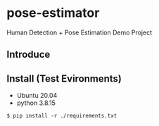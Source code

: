 # pose-estimator
Human Detection + Pose Estimation Demo Project

## Introduce

## Install (Test Evironments)
- Ubuntu 20.04
- python 3.8.15

```shell
$ pip install -r ./requirements.txt
```